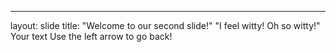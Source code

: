 
---
layout: slide
title: "Welcome to our second slide!"
"I feel witty! Oh so witty!"
Your text
Use the left arrow to go back!

